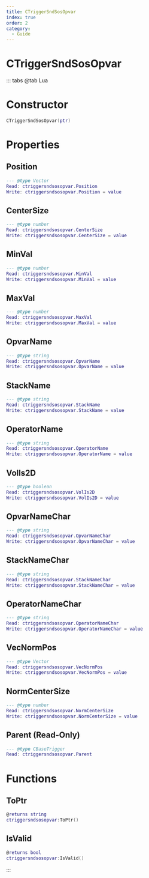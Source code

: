 ```yaml
---
title: CTriggerSndSosOpvar
index: true
order: 2
category:
  - Guide
---
```


# CTriggerSndSosOpvar

::: tabs
@tab Lua
# Constructor
```lua
CTriggerSndSosOpvar(ptr)
```
# Properties
## Position 
```lua
--- @type Vector
Read: ctriggersndsosopvar.Position
Write: ctriggersndsosopvar.Position = value
```
## CenterSize 
```lua
--- @type number
Read: ctriggersndsosopvar.CenterSize
Write: ctriggersndsosopvar.CenterSize = value
```
## MinVal 
```lua
--- @type number
Read: ctriggersndsosopvar.MinVal
Write: ctriggersndsosopvar.MinVal = value
```
## MaxVal 
```lua
--- @type number
Read: ctriggersndsosopvar.MaxVal
Write: ctriggersndsosopvar.MaxVal = value
```
## OpvarName 
```lua
--- @type string
Read: ctriggersndsosopvar.OpvarName
Write: ctriggersndsosopvar.OpvarName = value
```
## StackName 
```lua
--- @type string
Read: ctriggersndsosopvar.StackName
Write: ctriggersndsosopvar.StackName = value
```
## OperatorName 
```lua
--- @type string
Read: ctriggersndsosopvar.OperatorName
Write: ctriggersndsosopvar.OperatorName = value
```
## VolIs2D 
```lua
--- @type boolean
Read: ctriggersndsosopvar.VolIs2D
Write: ctriggersndsosopvar.VolIs2D = value
```
## OpvarNameChar 
```lua
--- @type string
Read: ctriggersndsosopvar.OpvarNameChar
Write: ctriggersndsosopvar.OpvarNameChar = value
```
## StackNameChar 
```lua
--- @type string
Read: ctriggersndsosopvar.StackNameChar
Write: ctriggersndsosopvar.StackNameChar = value
```
## OperatorNameChar 
```lua
--- @type string
Read: ctriggersndsosopvar.OperatorNameChar
Write: ctriggersndsosopvar.OperatorNameChar = value
```
## VecNormPos 
```lua
--- @type Vector
Read: ctriggersndsosopvar.VecNormPos
Write: ctriggersndsosopvar.VecNormPos = value
```
## NormCenterSize 
```lua
--- @type number
Read: ctriggersndsosopvar.NormCenterSize
Write: ctriggersndsosopvar.NormCenterSize = value
```
## Parent (Read-Only)
```lua
--- @type CBaseTrigger
Read: ctriggersndsosopvar.Parent
```
# Functions
## ToPtr
```lua
@returns string
ctriggersndsosopvar:ToPtr()
```
## IsValid
```lua
@returns bool
ctriggersndsosopvar:IsValid()
```

:::